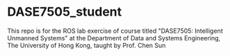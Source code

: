# DASE7505_student
This repo is for the ROS lab exercise of course titled "DASE7505: Intelligent Unmanned Systems" at the Department of Data and Systems Engineering, The University of Hong Kong, taught by Prof. Chen Sun
